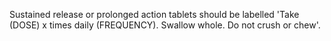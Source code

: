 Sustained release or prolonged action tablets should be labelled 'Take (DOSE) x times daily (FREQUENCY). Swallow whole. Do not crush or chew'.
